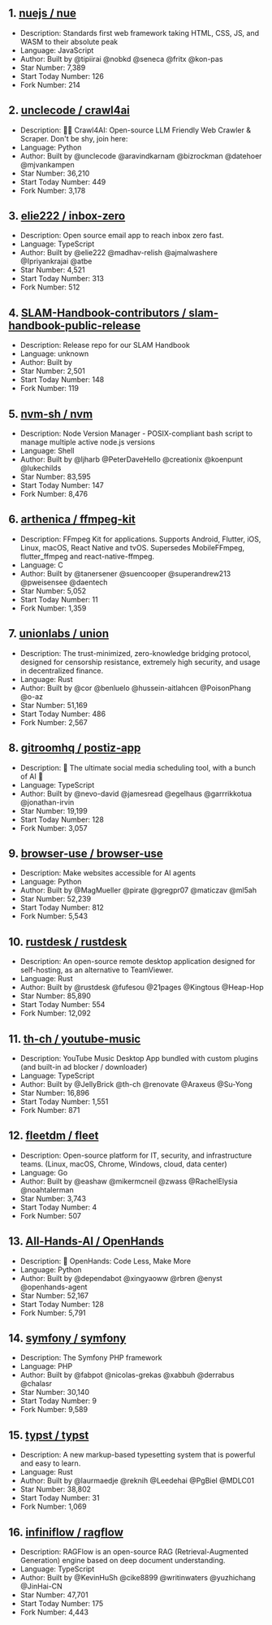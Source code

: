 ## 1. [nuejs / nue](https://github.com/nuejs/nue)
- Description: Standards first web framework taking HTML, CSS, JS, and WASM to their absolute peak
- Language: JavaScript
- Author: Built by @tipiirai @nobkd @seneca @fritx @kon-pas
- Star Number: 7,389
- Start Today Number: 126
- Fork Number: 214

## 2. [unclecode / crawl4ai](https://github.com/unclecode/crawl4ai)
- Description: 🚀🤖 Crawl4AI: Open-source LLM Friendly Web Crawler & Scraper. Don't be shy, join here:
- Language: Python
- Author: Built by @unclecode @aravindkarnam @bizrockman @datehoer @mjvankampen
- Star Number: 36,210
- Start Today Number: 449
- Fork Number: 3,178

## 3. [elie222 / inbox-zero](https://github.com/elie222/inbox-zero)
- Description: Open source email app to reach inbox zero fast.
- Language: TypeScript
- Author: Built by @elie222 @madhav-relish @ajmalwashere @Ipriyankrajai @atbe
- Star Number: 4,521
- Start Today Number: 313
- Fork Number: 512

## 4. [SLAM-Handbook-contributors / slam-handbook-public-release](https://github.com/SLAM-Handbook-contributors/slam-handbook-public-release)
- Description: Release repo for our SLAM Handbook
- Language: unknown
- Author: Built by
- Star Number: 2,501
- Start Today Number: 148
- Fork Number: 119

## 5. [nvm-sh / nvm](https://github.com/nvm-sh/nvm)
- Description: Node Version Manager - POSIX-compliant bash script to manage multiple active node.js versions
- Language: Shell
- Author: Built by @ljharb @PeterDaveHello @creationix @koenpunt @lukechilds
- Star Number: 83,595
- Start Today Number: 147
- Fork Number: 8,476

## 6. [arthenica / ffmpeg-kit](https://github.com/arthenica/ffmpeg-kit)
- Description: FFmpeg Kit for applications. Supports Android, Flutter, iOS, Linux, macOS, React Native and tvOS. Supersedes MobileFFmpeg, flutter_ffmpeg and react-native-ffmpeg.
- Language: C
- Author: Built by @tanersener @suencooper @superandrew213 @pweisensee @daentech
- Star Number: 5,052
- Start Today Number: 11
- Fork Number: 1,359

## 7. [unionlabs / union](https://github.com/unionlabs/union)
- Description: The trust-minimized, zero-knowledge bridging protocol, designed for censorship resistance, extremely high security, and usage in decentralized finance.
- Language: Rust
- Author: Built by @cor @benluelo @hussein-aitlahcen @PoisonPhang @o-az
- Star Number: 51,169
- Start Today Number: 486
- Fork Number: 2,567

## 8. [gitroomhq / postiz-app](https://github.com/gitroomhq/postiz-app)
- Description: 📨 The ultimate social media scheduling tool, with a bunch of AI 🤖
- Language: TypeScript
- Author: Built by @nevo-david @jamesread @egelhaus @garrrikkotua @jonathan-irvin
- Star Number: 19,199
- Start Today Number: 128
- Fork Number: 3,057

## 9. [browser-use / browser-use](https://github.com/browser-use/browser-use)
- Description: Make websites accessible for AI agents
- Language: Python
- Author: Built by @MagMueller @pirate @gregpr07 @maticzav @ml5ah
- Star Number: 52,239
- Start Today Number: 812
- Fork Number: 5,543

## 10. [rustdesk / rustdesk](https://github.com/rustdesk/rustdesk)
- Description: An open-source remote desktop application designed for self-hosting, as an alternative to TeamViewer.
- Language: Rust
- Author: Built by @rustdesk @fufesou @21pages @Kingtous @Heap-Hop
- Star Number: 85,890
- Start Today Number: 554
- Fork Number: 12,092

## 11. [th-ch / youtube-music](https://github.com/th-ch/youtube-music)
- Description: YouTube Music Desktop App bundled with custom plugins (and built-in ad blocker / downloader)
- Language: TypeScript
- Author: Built by @JellyBrick @th-ch @renovate @Araxeus @Su-Yong
- Star Number: 16,896
- Start Today Number: 1,551
- Fork Number: 871

## 12. [fleetdm / fleet](https://github.com/fleetdm/fleet)
- Description: Open-source platform for IT, security, and infrastructure teams. (Linux, macOS, Chrome, Windows, cloud, data center)
- Language: Go
- Author: Built by @eashaw @mikermcneil @zwass @RachelElysia @noahtalerman
- Star Number: 3,743
- Start Today Number: 4
- Fork Number: 507

## 13. [All-Hands-AI / OpenHands](https://github.com/All-Hands-AI/OpenHands)
- Description: 🙌 OpenHands: Code Less, Make More
- Language: Python
- Author: Built by @dependabot @xingyaoww @rbren @enyst @openhands-agent
- Star Number: 52,167
- Start Today Number: 128
- Fork Number: 5,791

## 14. [symfony / symfony](https://github.com/symfony/symfony)
- Description: The Symfony PHP framework
- Language: PHP
- Author: Built by @fabpot @nicolas-grekas @xabbuh @derrabus @chalasr
- Star Number: 30,140
- Start Today Number: 9
- Fork Number: 9,589

## 15. [typst / typst](https://github.com/typst/typst)
- Description: A new markup-based typesetting system that is powerful and easy to learn.
- Language: Rust
- Author: Built by @laurmaedje @reknih @Leedehai @PgBiel @MDLC01
- Star Number: 38,802
- Start Today Number: 31
- Fork Number: 1,069

## 16. [infiniflow / ragflow](https://github.com/infiniflow/ragflow)
- Description: RAGFlow is an open-source RAG (Retrieval-Augmented Generation) engine based on deep document understanding.
- Language: TypeScript
- Author: Built by @KevinHuSh @cike8899 @writinwaters @yuzhichang @JinHai-CN
- Star Number: 47,701
- Start Today Number: 175
- Fork Number: 4,443